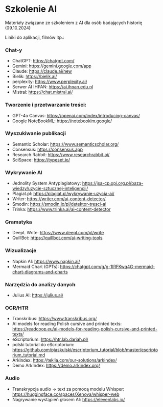# Szkolenie AI 
Materiały związane ze szkoleniem z AI dla osób badających historię (09.10.2024)

Liniki do aplikacji, filmów itp.:

### Chat-y

- ChatGPT: https://chatgpt.com/
- Gemini: https://gemini.google.com/app
- Claude: https://claude.ai/new
- Bielik: https://bielik.ai/
- perplexity: https://www.perplexity.ai/
- Serwer AI IHPAN: https://ai.ihpan.edu.pl
- Mistral: https://chat.mistral.ai/

### Tworzenie i przetwarzanie treści:

- GPT-4o Canvas: https://openai.com/index/introducing-canvas/
- Google NoteBookML: https://notebooklm.google/

### Wyszukiwanie publikacji

- Semantic Scholar: https://www.semanticscholar.org/
- Consensus: https://consensus.app
- Research Rabbit: https://www.researchrabbit.ai/
- SciSpace: https://typeset.io/

### Wykrywanie AI

- Jednolity System Antyplagiatowy: https://jsa-cp.opi.org.pl/baza-wiedzy/uzycie-sztucznej-inteligencji/
- Plagiat.pl: https://plagiat.pl/wykrywanie-uzycia-ai/
- Writer: https://writer.com/ai-content-detector/
- Smodin: https://smodin.io/pl/detektor-tresci-ai
- Trinka: https://www.trinka.ai/ai-content-detector

### Gramatyka

- DeepL Write: https://www.deepl.com/pl/write
- QuillBot: https://quillbot.com/ai-writing-tools

### Wizualizacje

- Napkin AI: https://www.napkin.ai/
- Mermaid Chart (GPTs): https://chatgpt.com/g/g-1IRFKwq4G-mermaid-chart-diagrams-and-charts

### Narzędzia do analizy danych

- Julius AI: https://julius.ai/

### OCR/HTR
- Transkribus: https://www.transkribus.org/
- AI models for reading Polish cursive and printed texts: https://readcoop.eu/ai-models-for-reading-polish-cursive-and-printed-texts/
- eScriptorium: https://htr.lab.dariah.pl/
- polski tutorial do eScriptorium: https://github.com/pjaskulski/escriptorium_tutorial/blob/master/escriptorium_tutorial.md
- ArkIndex: https://teklia.com/our-solutions/arkindex/
- Demo ArkIndex: https://demo.arkindex.org/ 

### Audio

- Transkrypcja audio -> text za pomocą modelu Whisper: https://huggingface.co/spaces/Xenova/whisper-web
- Nagrywanie wystąpień głosem AI: https://elevenlabs.io/
  
